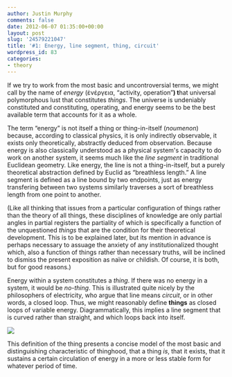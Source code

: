```yaml
---
author: Justin Murphy
comments: false
date: 2012-06-07 01:35:00+00:00
layout: post
slug: '24579221047'
title: '#1: Energy, line segment, thing, circuit'
wordpress_id: 83
categories:
- theory
---
```


If we try to work from the most basic and uncontroversial terms, we might call by the name of _energy_ (ἐνέργεια, “activity, operation”**) t**hat universal polymorphous lust that constitutes _things_. The universe is undeniably constituted and constituting, operating, and energy seems to be the best available term that accounts for it as a whole.




The term “energy” is not itself a thing or thing-in-itself (_noumenon_) because, according to classical physics, it is only indirectly observable, it exists only theoretically, abstractly deduced from observation. Because energy is also classically understood as a physical system's capacity to do work on another system, it seems much like the _line segment_ in traditional Euclidean geometry. Like energy, the line is not a thing-in-itself, but a purely theoretical abstraction defined by Euclid as “breathless length.” A line segment is defined as a line bound by two endpoints, just as energy transfering between two systems similarly traverses a sort of breathless length from one point to another.




(Like all thinking that issues from a particular configuration of things rather than the theory of all things, these disciplines of knowledge are only partial angles in partial registers the partiality of which is specifically a function of the unquestioned _things_ that are the condition for their theoretical development. This is to be explained later, but its mention in advance is perhaps necessary to assuage the anxiety of any institutionalized thought which, also a function of things rather than necessary truths, will be inclined to dismiss the present exposition as naïve or childish. Of course, it is both, but for good reasons.)




Energy within a system constitutes a _thing_. If there was no energy in a system, it would be _no-thing_. This is illustrated quite nicely by the philosophers of electricity, who argue that line means _circuit_, or in other words, a closed loop. Thus, we might reasonably define **things** as closed loops of variable energy. Diagrammatically, this implies a line segment that is curved rather than straight, and which loops back into itself.




![][image-1]


This definition of the thing presents a concise model of the most basic and distinguishing characteristic of thinghood, that a thing _is_, that it exists, that it sustains a certain circulation of energy in a more or less stable form for whatever period of time.

[image-1]:	http://media.tumblr.com/tumblr_m583wx9ZC51qz9517.png